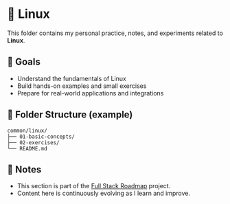 # 📘 Linux

This folder contains my personal practice, notes, and experiments related to **Linux**.

## 🧠 Goals

- Understand the fundamentals of Linux
- Build hands-on examples and small exercises
- Prepare for real-world applications and integrations

## 📂 Folder Structure (example)

```
common/linux/
├── 01-basic-concepts/
├── 02-exercises/
└── README.md
```

## 📌 Notes

- This section is part of the [Full Stack Roadmap](../..) project.
- Content here is continuously evolving as I learn and improve.

